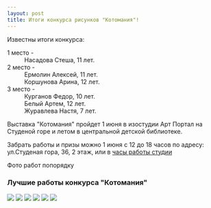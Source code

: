 ```yaml
---
layout: post
title: Итоги конкурса рисунков "Котомания"!
---
```

Известны итоги конкурса:
<dl>
	<dt>1 место -</dt>
		<dd>Насадова Стеша, 11 лет.</dd>
	<dt>2 место -</dt>
		<dd>Ермолин Алексей, 11 лет.</dd>
		<dd>Коршунова Арина, 12 лет.</dd>
	<dt>3 место -</dt>
		<dd>Курганов Федор, 10 лет.</dd>
		<dd>Белый Артем, 12 лет.</dd>
		<dd>Журавлева Настя, 7 лет.</dd>	
</dl>
<p>Выставка "Котомания" пройдет 1 июня в изостудии Арт Портал на Студеной горе и летом в центральной детской библиотеке.</p>
<p>Забрать работы и призы можно 1 июня с 12 до 18 часов по адресу: ул.Студеная гора, 36, 2 этаж, или в <a href = "/schedule">часы работы студии</a></p> 
Фото работ попорядку
<h3>Лучшие работы конкурса "Котомания"</h3>
<div class="fotorama" data-allowfullscreen="true" data-width="100%" data-ratio="800/600" data-nav="thumbs" data-arrows="true">
    <img src="/img/spring-competition-results/1.jpg" data-caption="1 место - Насадова Стеша, 11 лет."> 
 	<img src="/img/spring-competition-results/2.jpg" data-caption="2 место - Ермолин Алексей, 11 лет."> 
 	<img src="/img/spring-competition-results/3.jpg" data-caption="2 место - Коршунова Арина, 12 лет."> 
 	<img src="/img/spring-competition-results/4.jpg" data-caption="3 место - Курганов Федор, 10 лет."> 
 	<img src="/img/spring-competition-results/5.jpg" data-caption="3 место - Белый Артем, 12 лет."> 
 	<img src="/img/spring-competition-results/6.jpg" data-caption="3 место - Журавлева Настя, 7 лет.">    
</div>



